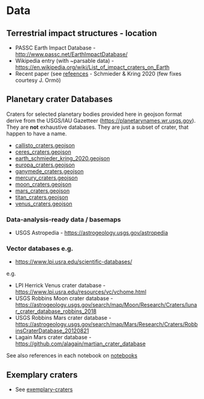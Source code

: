 # Data

## Terrestrial impact structures - location 

* PASSC Earth Impact Database - http://www.passc.net/EarthImpactDatabase/
* Wikipedia entry (with ~parsable data) - https://en.wikipedia.org/wiki/List_of_impact_craters_on_Earth
* Recent paper (see [refeences](../references.md) - Schmieder & Kring 2020 (few fixes courtesy J. Ormö)

## Planetary crater Databases

Craters for selected planetary bodies provided here in geojson format derive from the USGS/IAU Gazetteer (https://planetarynames.wr.usgs.gov). They are **not** exhaustive databases. They are just a subset of crater, that happen to have a name.

* [callisto_craters.geojson](callisto_craters.geojson) 
* [ceres_craters.geojson](ceres_craters.geojson)             
* [earth_schmieder_kring_2020.geojson](earth_schmieder_kring_2020.geojson)
* [europa_craters.geojson](europa_craters.geojson)
* [ganymede_craters.geojson](ganymede_craters.geojson)                    
* [mercury_craters.geojson](mercury_craters.geojson)
* [moon_craters.geojson](moon_craters.geojson)
* [mars_craters.geojson](mars_craters.geojson)
* [titan_craters.geojson](titan_craters.geojson)
* [venus_craters.geojson](venus_craters.geojson)

### Data-analysis-ready data / basemaps

* USGS Astropedia - https://astrogeology.usgs.gov/astropedia

### Vector databases e.g.

* https://www.lpi.usra.edu/scientific-databases/

e.g. 
* LPI  Herrick Venus crater database - https://www.lpi.usra.edu/resources/vc/vchome.html
* USGS Robbins Moon crater database - https://astrogeology.usgs.gov/search/map/Moon/Research/Craters/lunar_crater_database_robbins_2018
* USGS Robbins Mars crater database - https://astrogeology.usgs.gov/search/map/Mars/Research/Craters/RobbinsCraterDatabase_20120821
* Lagain Mars crater database - https://github.com/alagain/martian_crater_database

See also references in each notebook on [notebooks](../notebooks/README.md)

## Exemplary craters

* See [exemplary-craters](exemplary-craters.md)
